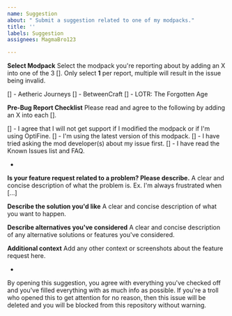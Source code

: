 ```yaml
---
name: Suggestion
about: " Submit a suggestion related to one of my modpacks."
title: ''
labels: Suggestion
assignees: MagmaBro123

---
```


**Select Modpack**
Select the modpack you're reporting about by adding an X into one of the 3 []. Only select **1** per report, multiple will result in the issue being invalid.

[] - Aetheric Journeys
[] - BetweenCraft
[] - LOTR: The Forgotten Age

**Pre-Bug Report Checklist**
Please read and agree to the following by adding an X into each [].

[] - I agree that I will not get support if I modified the modpack or if I'm using OptiFine.
[] - I'm using the latest version of this modpack.
[] - I have tried asking the mod developer(s) about my issue first.
[] - I have read the Known Issues list and FAQ.

-

**Is your feature request related to a problem? Please describe.**
A clear and concise description of what the problem is. Ex. I'm always frustrated when [...]

**Describe the solution you'd like**
A clear and concise description of what you want to happen.

**Describe alternatives you've considered**
A clear and concise description of any alternative solutions or features you've considered.

**Additional context**
Add any other context or screenshots about the feature request here.

-

By opening this suggestion, you agree with everything you've checked off and you've filled everything with as much info as possible. If you're a troll who opened this to get attention for no reason, then this issue will be deleted and you will be blocked from this repository without warning.

